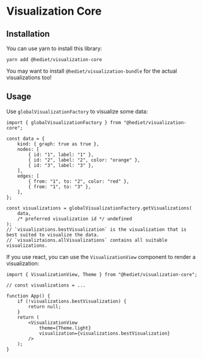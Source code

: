 # Visualization Core

## Installation

You can use yarn to install this library:

```
yarn add @hediet/visualization-core
```

You may want to install `@hediet/visualization-bundle` for the actual visualizations too!

## Usage

Use `globalVisualizationFactory` to visualize some data:

```tsx
import { globalVisualizationFactory } from "@hediet/visualization-core";

const data = {
	kind: { graph: true as true },
	nodes: [
		{ id: "1", label: "1" },
		{ id: "2", label: "2", color: "orange" },
		{ id: "3", label: "3" },
	],
	edges: [
		{ from: "1", to: "2", color: "red" },
		{ from: "1", to: "3" },
	],
};

const visualizations = globalVisualizationFactory.getVisualizations(
	data,
	/* preferred visualization id */ undefined
);
// `visualizations.bestVisualization` is the visualization that is best suited to visualize the data.
// `visualiztaions.allVisualizations` contains all suitable visualizations.
```

If you use react, you can use the `VisualizationView` component to render a visualization:

```tsx
import { VisualizationView, Theme } from "@hediet/visualization-core";

// const visualizations = ...

function App() {
	if (!visualizations.bestVisualization) {
		return null;
	}
	return (
		<VisualizationView
			theme={Theme.light}
			visualization={visualizations.bestVisualization}
		/>
	);
}
```
